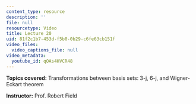```yaml
---
content_type: resource
description: ''
file: null
resourcetype: Video
title: Lecture 20
uid: 81f2c1b7-453d-f5b0-0b29-c6fe63cb151f
video_files:
  video_captions_file: null
video_metadata:
  youtube_id: qOAs4HVCR48
---
```


**Topics covered:** Transformations between basis sets: 3-j, 6-j, and Wigner-Eckart theorem

**Instructor:** Prof. Robert Field